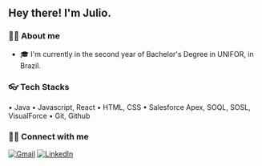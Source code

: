 ## Hey there! I'm Julio.

### 🤵🏻 About me

* 🎓 I'm currently in the second year of Bachelor's Degree in UNIFOR, in Brazil.

### 👓 Tech Stacks

• Java
• Javascript, React
• HTML, CSS
• Salesforce Apex, SOQL, SOSL, VisualForce
• Git, Github

### 🤝🏻 Connect with me

[![Gmail](https://img.shields.io/badge/Gmail-D14836?style=for-the-badge&logo=gmail&logoColor=white)](mailto:juliobandeira2520@gmail.com "Send me an email!")
[![LinkedIn](https://img.shields.io/badge/LinkedIn-0077B5?style=for-the-badge&logo=linkedin&logoColor=white)](https://www.linkedin.com/in/julio-bandeira/ "Visit me on LinkedIn")
